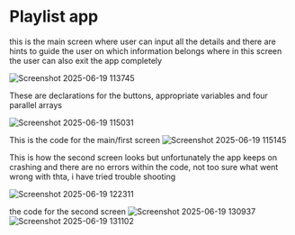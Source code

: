 # Playlist app

this is the main screen where user can input all the details and there are hints to guide the user on which information belongs where
in this screen the user can also exit the app completely


![Screenshot 2025-06-19 113745](https://github.com/user-attachments/assets/cb47c4ca-a220-4a79-b67b-74246fa6b207)

These are declarations for the buttons, appropriate variables and four parallel arrays


![Screenshot 2025-06-19 115031](https://github.com/user-attachments/assets/8ec727d7-5ebb-48d2-aef0-007b221849b9)

This is the code for the main/first screen
![Screenshot 2025-06-19 115145](https://github.com/user-attachments/assets/32f4b0c3-8c06-4705-8905-70ac1905344c)

This is how the second screen looks but unfortunately the app keeps on crashing and there are no errors within the code, not too sure what went wrong with thta, i have tried trouble shooting

![Screenshot 2025-06-19 122311](https://github.com/user-attachments/assets/ed29fbd2-ddb9-462a-b84f-deb281111f1f)

the code for the second screen
![Screenshot 2025-06-19 130937](https://github.com/user-attachments/assets/d4ce065c-f53e-400a-ade7-1829572bcb75)
![Screenshot 2025-06-19 131102](https://github.com/user-attachments/assets/4bfc6582-16ba-442e-9736-8b0a8e72945f)
